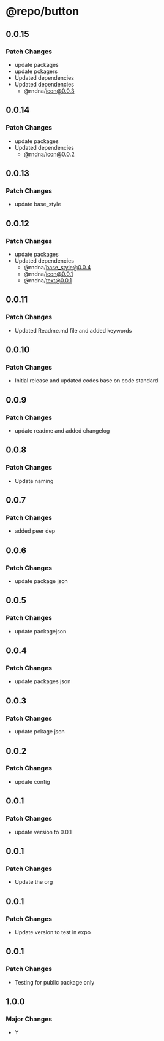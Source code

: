 # @repo/button

## 0.0.15

### Patch Changes

- update packages
- update pckagers
- Updated dependencies
- Updated dependencies
  - @rndna/icon@0.0.3

## 0.0.14

### Patch Changes

- update packages
- Updated dependencies
  - @rndna/icon@0.0.2

## 0.0.13

### Patch Changes

- update base_style

## 0.0.12

### Patch Changes

- update packages
- Updated dependencies
  - @rndna/base_style@0.0.4
  - @rndna/icon@0.0.1
  - @rndna/text@0.0.1

## 0.0.11

### Patch Changes

- Updated Readme.md file and added keywords

## 0.0.10

### Patch Changes

- Initial release and updated codes base on code standard

## 0.0.9

### Patch Changes

- update readme and added changelog

## 0.0.8

### Patch Changes

- Update naming

## 0.0.7

### Patch Changes

- added peer dep

## 0.0.6

### Patch Changes

- update package json

## 0.0.5

### Patch Changes

- update packagejson

## 0.0.4

### Patch Changes

- update packages json

## 0.0.3

### Patch Changes

- update pckage json

## 0.0.2

### Patch Changes

- update config

## 0.0.1

### Patch Changes

- update version to 0.0.1

## 0.0.1

### Patch Changes

- Update the org

## 0.0.1

### Patch Changes

- Update version to test in expo

## 0.0.1

### Patch Changes

- Testing for public package only

## 1.0.0

### Major Changes

- Y
